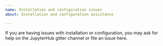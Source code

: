 ```yaml
---
name: Installation and configuration issues
about: Installation and configuration assistance

---
```


If you are having issues with installation or configuration, you may ask for help on the JupyterHub gitter channel or file an issue here.
